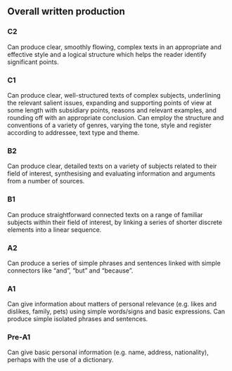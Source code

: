 ## Overall written production
### C2
Can produce clear, smoothly flowing, complex texts in an appropriate and effective style and a logical structure which helps the reader identify significant points.
### C1
Can produce clear, well-structured texts of complex subjects, underlining the relevant salient issues, expanding and supporting points of view at some length with subsidiary points, reasons and relevant examples, and rounding off with an appropriate conclusion.
Can employ the structure and conventions of a variety of genres, varying the tone, style and register according to addressee, text type and theme.
### B2
Can produce clear, detailed texts on a variety of subjects related to their field of interest, synthesising and evaluating information and arguments from a number of sources.
### B1
Can produce straightforward connected texts on a range of familiar subjects within their field of interest, by linking a series of shorter discrete elements into a linear sequence.
### A2
Can produce a series of simple phrases and sentences linked with simple connectors like “and”, “but” and “because”.
### A1
Can give information about matters of personal relevance (e.g. likes and dislikes, family, pets) using simple words/signs and basic expressions.
Can produce simple isolated phrases and sentences.
### Pre-A1
Can give basic personal information (e.g. name, address, nationality), perhaps with the use of a dictionary.